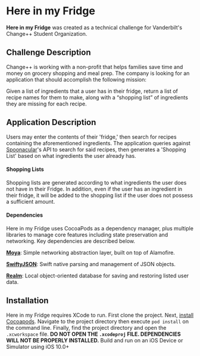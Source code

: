 # Here in my Fridge
**Here in my Fridge** was created as a technical challenge for Vanderbilt's Change++ Student Organization. 

## Challenge Description
Change++ is working with a non-profit that helps families save time and money on grocery shopping and meal prep. The company is looking for an application that should accomplish the following mission:

Given a list of ingredients that a user has in their fridge, return a list of recipe names for them to make, along with a “shopping list” of ingredients they are missing for each recipe.

## Application Description
Users may enter the contents of their 'fridge,' then search for recipes containing the aforementioned ingredients. The application queries against [Spoonacular](http://spoonacular.com/food-api "Spoonacular")'s API to search for said recipes, then generates a 'Shopping List' based on what ingredients the user already has.

#### Shopping Lists
Shopping lists are generated according to what ingredients the user does not have in their Fridge. In addition, even if the user has an ingredient in their fridge, it will be added to the shopping list if the user does not possess a sufficient amount.

#### Dependencies
Here in my Fridge uses CocoaPods as a dependency manager, plus multiple libraries to manage core features including state preservation and networking. Key dependencies are described below.

[**Moya**](https://github.com/Moya/Moya "**Moya**"): Simple networking abstraction layer, built on top of Alamofire.

[**SwiftyJSON**](https://github.com/SwiftyJSON/SwiftyJSON "**SwiftyJSON**"): Swift native parsing and management of JSON objects.

[**Realm**](https://realm.io "**Realm**"): Local object-oriented database for saving and restoring listed user data.

## Installation
Here in my Fridge requires XCode to run. First clone the project. Next, [install Cocoapods](https://guides.cocoapods.org/using/getting-started.html). Navigate to the project directory then execute `pod install` on the command line. Finally, find the project directory and open the `.xcworkspace` file. **DO NOT OPEN THE `.xcodeproj` FILE. DEPENDENCIES WILL NOT BE PROPERLY INSTALLED.** Build and run on an iOS Device or Simulator using iOS 10.0+
